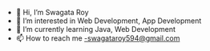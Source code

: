 - 👋 Hi, I’m Swagata Roy
- 👀 I’m interested in Web Development, App Development
- 🌱 I’m currently learning Java, Web Development
- 📫 How to reach me -swagataroy594@gmail.com


<!---
Swagata212003/Swagata212003 is a ✨ special ✨ repository because its `README.md` (this file) appears on your GitHub profile.
You can click the Preview link to take a look at your changes.
--->
